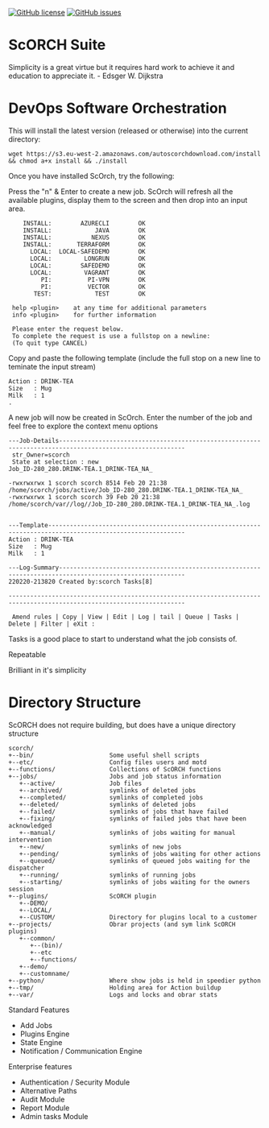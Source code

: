 [![GitHub license](https://img.shields.io/github/license/marlof/ScORCH)](https://github.com/marlof/ScORCH/blob/master/LICENSE) [![GitHub issues](https://img.shields.io/github/issues/marlof/ScORCH)](https://github.com/marlof/ScORCH/issues)

ScORCH Suite
============

Simplicity is a great virtue but it requires hard work to achieve it and education to appreciate it. - Edsger W. Dijkstra


# DevOps Software Orchestration

This will install the latest version (released or otherwise) into the current directory:

`wget https://s3.eu-west-2.amazonaws.com/autoscorchdownload.com/install && chmod a+x install && ./install`

Once you have installed ScOrch, try the following:

Press the "n" & Enter to create a new job. ScOrch will refresh all the available plugins, display them to the screen and then drop into an input area.

        INSTALL:        AZURECLI        OK
        INSTALL:            JAVA        OK
        INSTALL:           NEXUS        OK
        INSTALL:       TERRAFORM        OK
          LOCAL:  LOCAL-SAFEDEMO        OK
          LOCAL:         LONGRUN        OK
          LOCAL:        SAFEDEMO        OK
          LOCAL:         VAGRANT        OK
             PI:          PI-VPN        OK
             PI:          VECTOR        OK
           TEST:            TEST        OK

     help <plugin>    at any time for additional parameters
     info <plugin>    for further information

     Please enter the request below.
     To complete the request is use a fullstop on a newline:
     (To quit type CANCEL)

  
Copy and paste the following template (include the full stop on a new line to teminate the input stream)
    
    Action : DRINK-TEA
    Size   : Mug
    Milk   : 1
    .
    
A new job will now be created in ScOrch. Enter the number of the job and feel free to explore the context menu options

    ---Job-Details---------------------------------------------------------------------------------------------------------
     str_Owner=scorch
     State at selection : new
    Job_ID-280_280.DRINK-TEA.1_DRINK-TEA_NA_

    -rwxrwxrwx 1 scorch scorch 8514 Feb 20 21:38 /home/scorch/jobs/active/Job_ID-280_280.DRINK-TEA.1_DRINK-TEA_NA_
    -rwxrwxrwx 1 scorch scorch 39 Feb 20 21:38 /home/scorch/var//log//Job_ID-280_280.DRINK-TEA.1_DRINK-TEA_NA_.log


    ---Template------------------------------------------------------------------------------------------------------------
    Action : DRINK-TEA
    Size   : Mug
    Milk   : 1

    ---Log-Summary---------------------------------------------------------------------------------------------------------
    220220-213820 Created by:scorch Tasks[8]

    -----------------------------------------------------------------------------------------------------------------------

     Amend rules | Copy | View | Edit | Log | tail | Queue | Tasks | Delete | Filter | eXit :

Tasks is a good place to start to understand what the job consists of.

Repeatable

Brilliant in it's simplicity

# Directory Structure

ScORCH does not require building, but does have a unique directory structure

```
scorch/
+--bin/                     Some useful shell scripts
+--etc/                     Config files users and motd
+--functions/               Collections of ScORCH functions
+--jobs/                    Jobs and job status information
   +--active/               Job files
   +--archived/             symlinks of deleted jobs
   +--completed/            symlinks of completed jobs
   +--deleted/              symlinks of deleted jobs
   +--failed/               symlinks of jobs that have failed
   +--fixing/               symlinks of failed jobs that have been acknowledged
   +--manual/               symlinks of jobs waiting for manual intervention
   +--new/                  symlinks of new jobs
   +--pending/              symlinks of jobs waiting for other actions
   +--queued/               symlinks of queued jobs waiting for the dispatcher
   +--running/              symlinks of running jobs
   +--starting/             symlinks of jobs waiting for the owners session
+--plugins/                 ScORCH plugin
   +--DEMO/
   +--LOCAL/
   +--CUSTOM/               Directory for plugins local to a customer
+--projects/                Obrar projects (and sym link ScORCH plugins)
   +--common/
      +--(bin)/
      +--etc
      +--functions/
   +--demo/
   +--customname/
+--python/                  Where show jobs is held in speedier python
+--tmp/                     Holding area for Action buildup
+--var/                     Logs and locks and obrar stats
```

Standard Features

* Add Jobs
* Plugins Engine
* State Engine
* Notification / Communication Engine
                      
Enterprise features

* Authentication / Security  Module
* Alternative Paths
* Audit Module
* Report Module
* Admin tasks Module
                      
                      

